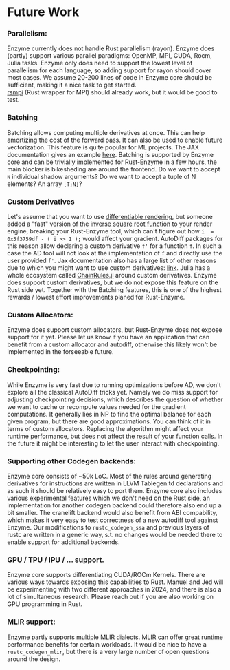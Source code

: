 # Future Work


### Parallelism: 
Enzyme currently does not handle Rust parallelism (rayon). 
Enzyme does (partly) support various parallel paradigms: OpenMP, MPI, CUDA, Rocm, Julia tasks. 
Enzyme only does need to support the lowest level of parallelism for each language, 
so adding support for rayon should cover most cases. We assume 20-200 lines of code in 
Enzyme core should be sufficient, making it a nice task to get started.  
[rsmpi](https://github.com/rsmpi/rsmpi) (Rust wrapper for MPI) should already work, but it would be good to test.

### Batching
Batching allows computing multiple derivatives at once. This can help amortizing the cost
of the forward pass. It can also be used to enable future vectorization. This feature
is quite popular for ML projects. The JAX documentation gives an example [here](https://jax.readthedocs.io/en/latest/jax-101/04-advanced-autodiff.html#per-example-gradients).
Batching is supported by Enzyme core and can be trivially implemented for Rust-Enzyme in a few hours, 
the main blocker is bikesheding are around the frontend. Do we want to accept `N` individual shadow arguments?
Do we want to accept a tuple of N elements? An array `[T;N]`?


### Custom Derivatives
Let's assume that you want to use [differentiable rendering](https://arxiv.org/abs/2006.12057), 
but someone added a "fast" version of the [inverse square root function](https://en.wikipedia.org/wiki/Fast_inverse_square_root#Overview_of_the_code) to your render engine, 
breaking your Rust-Enzyme tool, which can't figure out how `i  = 0x5f3759df - ( i >> 1 );` would affect your gradient. 
AutoDiff packages for this reason allow declaring a custom derivative `f'` for a function `f`. 
In such a case the AD tool will not look at the implementation of `f` and directly use the user provided `f'`. 
Jax documentation also has a large list of other reasons due to which you might want to use custom derivatives: [link](https://jax.readthedocs.io/en/latest/notebooks/Custom_derivative_rules_for_Python_code.html).
Julia has a whole ecosystem called [ChainRules.jl](https://juliadiff.org/ChainRulesCore.jl/stable/) around custom derivatives. 
Enzyme does support custom derivatives, but we do not expose this feature on the Rust side yet.
Together with the Batching features, this is one of the highest rewards / lowest effort improvements planed for Rust-Enzyme.


### Custom Allocators: 
Enzyme does support custom allocators, but Rust-Enzyme does not expose support for it yet. 
Please let us know if you have an application that can benefit from a custom allocator and autodiff,
otherwise this likely won't be implemented in the forseeable future.

### Checkpointing:
While Enzyme is very fast due to running optimizations before AD, we don't explore all the classical AutoDiff tricks yet. Namely we do miss support for adjusting checkpointing decisions, which describes the question of whether we want to cache or recompute values needed for the gradient computations. It generally lies in NP to find the optimal balance for each given program, but there are good approximations. You can think of it in terms of custom allocators. Replacing the algorithm might affect your runtime performance, but does not affect the result of your function calls. In the future it might be interesting to let the user interact with checkpointing.

### Supporting other Codegen backends:
Enzyme core consists of ~50k LoC. Most of the rules around generating derivatives for instructions are written in LLVM Tablegen.td declarations and as such it should be relatively easy to port them. Enzyme core also includes various experimental features which we don't need on the Rust side, an implementation for another codegen backend could therefore also end up a bit smaller.
The cranelift backend would also benefit from ABI compability, which makes it very easy to test correctness of a new autodiff tool against Enzyme. Our modifications to `rustc_codegen_ssa` and previous layers of rustc are written in a generic way, s.t. no changes would be needed there to enable support for additional backends.

### GPU / TPU / IPU / ... support.
Enzyme core supports differentiating CUDA/ROCm Kernels. 
There are various ways towards exposing this capabilities to Rust.
Manuel and Jed will be experimenting with two different approaches in 2024,
and there is also a lot of simultaneous research. Please reach out if 
you are also working on GPU programming in Rust.

### MLIR support:
Enzyme partly supports multiple MLIR dialects. MLIR can offer great runtime
performance benefits for certain workloads. It would be nice to have a 
`rustc_codegen_mlir`, but there is a very large number of open questions around the design.
